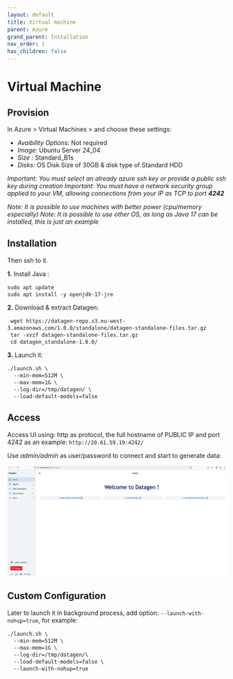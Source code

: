 ```yaml
---
layout: default
title: Virtual machine
parent: Azure
grand_parent: Installation
nav_order: 1
has_children: false
---
```


# Virtual Machine

## Provision

In Azure > Virtual Machines >   and choose these settings:

- _Avaibility Options:_ Not required
- _Image:_ Ubuntu Server 24_04
- _Size :_ Standard_B1s
- _Disks:_ OS Disk Size of 30GB & disk type of Standard HDD

_Important: You must select an already azure ssh key or provide a public ssh key during creation_
_Important: You must have a network security group applied to your VM, allowing connections from your IP as TCP to port **4242**_

_Note: It is possible to use machines with better power (cpu/memory especially)_
_Note: It is possible to use other OS, as long as Java 17 can be installed, this is just an example_


## Installation

Then ssh to it.

**1.** Install Java : 
 
```shell
sudo apt update
sudo apt install -y openjdk-17-jre
```

**2.** Download & extract Datagen: 

```shell
 wget https://datagen-repo.s3.eu-west-3.amazonaws.com/1.0.0/standalone/datagen-standalone-files.tar.gz 
 tar -xvzf datagen-standalone-files.tar.gz
 cd datagen_standalone-1.0.0/
 ```

**3.** Launch it:

```shell
./launch.sh \
  --min-mem=512M \
  --max-mem=1G \
  --log-dir=/tmp/datagen/ \
  --load-default-models=false
```

## Access

Access UI using: http as protocol, the full hostname of PUBLIC IP and port 4242
as an example: ``http://20.61.59.19:4242/``

Use _admin/admin_ as user/password to connect and start to generate data:

  <img src="images/welcome_screen.png" width="700">


## Custom Configuration

Later to launch it in background process, add option: `--launch-with-nohup=true`, for example:
  
```shell
./launch.sh \
  --min-mem=512M \
  --max-mem=1G \
  --log-dir=/tmp/datagen/\
  --load-default-models=false \
  --launch-with-nohup=true
```